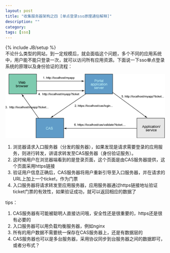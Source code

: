 ```yaml
---
layout: post
title: "收集服务器架构之四 [单点登录sso原理通俗解释]"
description: ""
category:
tags: [sso]
---
```

{% include JB/setup %}     
不论什么类型的网站，到一定规模后，就会面临这个问题，多个不同的应用系统中，用户能不能只登录一次，就可以访问所有应用资源。下面说一下sso单点登录系统的原理以及身份验证的流程：    
       

<img src="https://raw.githubusercontent.com/arkulo56/arkulo56.github.com/master/images/dandian.gif" width="500" />    

1. 浏览器请求入口服务器（分发的服务器），如果发现是请求需要登录的应用服务，则进行转发，讲请求转发至CAS服务器（身份验证服务）。
2. 这时候用户在浏览器端看到的是登录页面，这个页面是由CAS服务器提供，这个页面采用https链接
3. 验证用户信息正确后，CAS服务器将用户重新引导至入口服务器，并在请求的URL上加上一个ticket，作为门票   
4. 入口服务器将请求转发至应用服务器，应用服务器通过https链接地址验证ticket门票的有效性，如果验证成功，就可以返回相应的数据了    

tips：    

1. CAS服务器有可能被聪明人直接访问哦，安全性还是很重要的，https还是很有必要的    
2. 入口服务器可以用负载均衡服务器，例如nginx    
3. 所有的用户数据不需要统一保存在CAS服务器上，还是有数据层的     
4. CAS服务器也可以是多台服务器，采用协议同步到台服务器之间的数据即可，或者分布式？    
